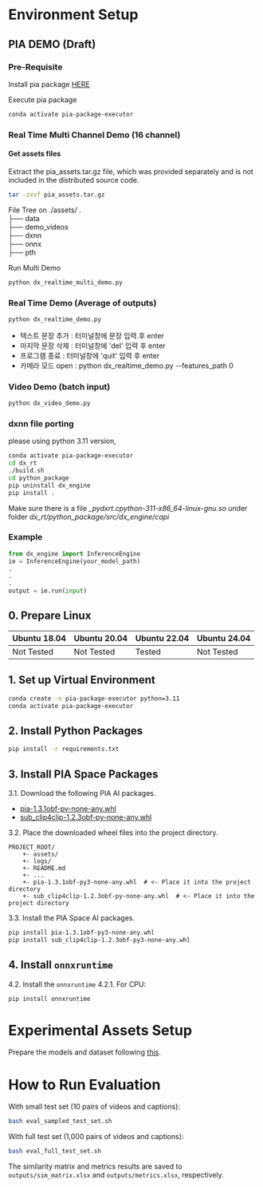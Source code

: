 # Environment Setup

## PIA DEMO (Draft)
### Pre-Requisite
Install pia package [HERE](#1-set-up-virtual-environment)

Execute pia package
```bash
conda activate pia-package-executor
```
### Real Time Multi Channel Demo (16 channel)
#### Get assets files
Extract the pia_assets.tar.gz file, which was provided separately and is not included in the distributed source code.

```bash
tar -zxvf pia_assets.tar.gz 
```

File Tree on ./assets/
    .    
    ├── data    
    ├── demo_videos    
    ├── dxnn    
    ├── onnx    
    ├── pth    
       
Run Multi Demo    
```bash
python dx_realtime_multi_demo.py
```
### Real Time Demo (Average of outputs)
```bash
python dx_realtime_demo.py
```
- 텍스트 문장 추가 : 터미널창에 문장 입력 후 enter     
- 마지막 문장 삭제 : 터미널창에 'del' 입력 후 enter   
- 프로그램 종료    : 터미널창에 'quit' 입력 후 enter  
- 카메라 모드 open : python dx_realtime_demo.py --features_path 0   

### Video Demo (batch input)
```bash
python dx_video_demo.py
```
### dxnn file porting
please using python 3.11 version,    
```bash
conda activate pia-package-executor
cd dx_rt
./build.sh
cd python_package
pip uninstall dx_engine
pip install .
```
Make sure there is a file *_pydxrt.cpython-311-x86_64-linux-gnu.so* under folder *dx_rt/python_package/src/dx_engine/capi*    
### Example
```python
from dx_engine import InferenceEngine
ie = InferenceEngine(your_model_path)
.
.
.
output = ie.run(input)
```
## 0. Prepare Linux
| Ubuntu 18.04 | Ubuntu 20.04  | Ubuntu 22.04  | Ubuntu 24.04 |
|--------------|---------------|---------------|--------------|
| Not Tested   | Not Tested    | Tested        | Not Tested   |

## 1. Set up Virtual Environment
```bash
conda create -n pia-package-executor python=3.11
conda activate pia-package-executor
```
## 2. Install Python Packages
```bash
pip install -r requirements.txt
```
## 3. Install PIA Space Packages
3.1. Download the following PIA AI packages.
- [pia-1.3.1obf-py-none-any.whl](https://bitbucket.org/pia-space/pia-ai-package/downloads/pia-1.3.1obf-py3-none-any.whl)
- [sub_clip4clip-1.2.3obf-py-none-any.whl](https://bitbucket.org/pia-space/sub-clip4clip/downloads/sub_clip4clip-1.2.3obf-py3-none-any.whl)

3.2. Place the downloaded wheel files into the project directory.
```
PROJECT_ROOT/
    +- assets/
    +- logs/
    +- README.md
    +- ...
    +- pia-1.3.1obf-py3-none-any.whl  # <- Place it into the project directory
    +- sub_clip4clip-1.2.3obf-py-none-any.whl  # <- Place it into the project directory
```

3.3. Install the PIA Space AI packages.
```bash
pip install pia-1.3.1obf-py3-none-any.whl
pip install sub_clip4clip-1.2.3obf-py3-none-any.whl
```

## 4. Install `onnxruntime`
4.2. Install the `onnxruntime` 
4.2.1.
For CPU:
```
pip install onnxruntime
```
# Experimental Assets Setup
Prepare the models and dataset following [this](assets/README.md).

# How to Run Evaluation
With small test set (10 pairs of videos and captions):
```bash
bash eval_sampled_test_set.sh
```
With full test set (1,000 pairs of videos and captions):
```bash
bash eval_full_test_set.sh
```
The similarity matrix and metrics results are saved to `outputs/sim_matrix.xlsx` and `outputs/metrics.xlsx`, respectively.